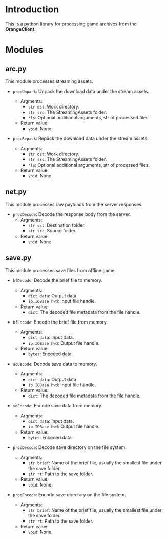 
# Introduction #
This is a python library for processing game archives from the **OrangeClient**.

# Modules #

## arc.py ##
This module processes streaming assets.

 - `procUnpack`: Unpack the download data under the stream assets.
    - Argments:
        - `str dst`: Work directory.
        - `str src`: The StreamingAssets folder.
        - `*ls`: Optional additional arguments, str of processed files.
    - Return value:
        - `void`: None.

 - `procRepack`: Repack the download data under the stream assets.
    - Argments:
        - `str dst`: Work directory.
        - `str src`: The StreamingAssets folder.
        - `*ls`: Optional additional arguments, str of processed files.
    - Return value:
        - `void`: None.

## net.py ##
This module processes raw payloads from the server responses.

 - `procDecode`: Decode the response body from the server.
    - Argments:
        - `str dst`: Destination folder.
        - `str src`: Source folder.
    - Return value:
        - `void`: None.

## save.py ##
This module processes save files from offline game.

 - `bfDecode`: Decode the brief file to memory.
    - Argments:
        - `dict data`: Output data.
        - `io.IOBase hwd`: Input file handle.
    - Return value:
        - `dict`: The decoded file metadata from the file handle.

 - `bfEncode`: Encode the brief file from memory.
    - Argments:
        - `dict data`: Input data.
        - `io.IOBase hwd`: Output file handle.
    - Return value:
        - `bytes`: Encoded data.
    
 - `sdDecode`: Decode save data to memory.
    - Argments:
        - `dict data`: Output data.
        - `io.IOBase hwd`: Input file handle.
    - Return value:
        - `dict`: The decoded file metadata from the file handle.

 - `sdEncode`: Encode save data from memory.
    - Argments:
        - `dict data`: Input data.
        - `io.IOBase hwd`: Output file handle.
    - Return value:
        - `bytes`: Encoded data.

 - `procDecode`: Decode save directory on the file system.
    - Argments:
        - `str brief`: Name of the brief file, usually the smallest file under the save folder.
        - `str rt`: Path to the save folder.
    - Return value:
        - `void`: None.

 - `procEncode`: Encode save directory on the file system.
    - Argments:
        - `str brief`: Name of the brief file, usually the smallest file under the save folder.
        - `str rt`: Path to the save folder.
    - Return value:
        - `void`: None.
